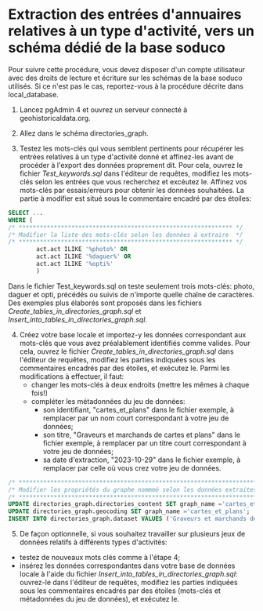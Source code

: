 # Extraction des entrées d'annuaires relatives à un type d'activité, vers un schéma dédié de la base soduco

Pour suivre cette procédure, vous devez disposer d'un compte utilisateur avec des droits de lecture et écriture sur les schémas de la base soduco utilisés. Si ce n'est pas le cas, reportez-vous à la procédure décrite dans local_database.

1) Lancez pgAdmin 4 et ouvrez un serveur connecté à geohistoricaldata.org.

2) Allez dans le schéma directories_graph.
   
3) Testez les mots-clés qui vous semblent pertinents pour récupérer les entrées relatives à un type d'activité donné et affinez-les avant de procéder à l'export des données proprement dit. Pour cela, ouvrez le fichier *Test_keywords.sql* dans l'éditeur de requêtes, modifiez les mots-clés selon les entrées que vous recherchez et excéutez le. Affinez vos mots-clés par essais/erreurs pour obtenir les données souhaitées. La partie à modifier est situé sous le commentaire encadré par des étoiles:

```sql
SELECT ...
WHERE (
/* ************************************************************* */
/* Modifier la liste des mots-clés selon les données à extraire  */
/* ************************************************************* */
		act.act ILIKE '%photo%' OR
		act.act ILIKE '%daguer%' OR
		act.act ILIKE '%opti%'
		)
```
Dans le fichier Test_keywords.sql on teste seulement trois mots-clés: photo, daguer et opti, précédés ou suivis de n'importe quelle chaîne de caractères. Des exemples plus élaborés sont proposés dans les fichiers *Create_tables_in_directories_graph.sql* et *Insert_into_tables_in_directories_graph.sql*. 

4) Créez votre base locale et importez-y les données correspondant aux mots-clés que vous avez préalablement identifiés comme valides. Pour cela, ouvrez le fichier *Create_tables_in_directories_graph.sql* dans l'éditeur de requêtes, modifiez les parties indiquées sous les commentaires encadrés par des étoiles, et exécutez le. Parmi les modifications à effectuer, il faut:
   * changer les mots-clés à deux endroits (mettre les mêmes à chaque fois!)
   * compléter les métadonnées du jeu de données:
     * son identifiant, "cartes_et_plans" dans le fichier exemple, à remplacer par un nom court correspondant à votre jeu de données;
     * son titre, "Graveurs et marchands de cartes et plans" dans le fichier exemple, à remplacer par un titre court correspondant à votre jeu de données;
     * sa date d'extraction, "2023-10-29" dans le fichier exemple, à remplacer par celle où vous crez votre jeu de données.

```sql
/* ****************************************************************************************************************************** */
/* Modifier les propriétés du graphe nommmé selon les données extraites: identifiant, titre du jeu de données, date d'extraction  */
/* ****************************************************************************************************************************** */
UPDATE directories_graph.directories_content SET graph_name ='cartes_et_plans';
UPDATE directories_graph.geocoding SET graph_name ='cartes_et_plans';
INSERT INTO directories_graph.dataset VALUES ('Graveurs et marchands de cartes et plans', '2023-10-29', 'cartes_et_plans', gen_random_uuid ());
```  

5) De façon optionnelle, si vous souhaitez travailler sur plusieurs jeux de données relatifs à différents types d'activités:
* testez de nouveaux mots clés comme à l'étape 4;
* insérez les données correspondantes dans votre base de données locale à l'aide du fichier *Insert_into_tables_in_directories_graph.sql*: ouvrez-le dans l'éditeur de requêtes, modifiez les parties indiquées sous les commentaires encadrés par des étoiles (mots-clés et métadonnées du jeu de données), et exécutez le.

